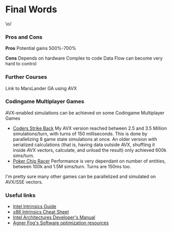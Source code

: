 # Final Words

\o/

### Pros and Cons

**Pros**
Potential gains 500%-700%

**Cons**
Depends on hardware
Complex to code
Data Flow can become very hard to control

### Further Courses

Link to MarsLander GA using AVX

### Codingame Multiplayer Games

AVX-enabled simulations can be achieved on some Codingame Multiplayer Games

- [Coders Strike Back](https://www.codingame.com/multiplayer/bot-programming/coders-strike-back) My AVX version reached between 2.5 and 3.5 Million simulations/turn, with turns of 150 milliseconds. This is done by parallelizing 8 game state simulations at once. An older version with serialized calculations (that is, having data outside AVX, shuffling it inside AVX vectors, calculate, and unload the result) only achieved 600k sims/turn.
- [Poker Chip Racer](https://www.codingame.com/multiplayer/bot-programming/poker-chip-race) Performance is very dependant on number of entities, between 100k and 1.5M sims/turn. Turns are 150ms too.

I'm pretty sure many other games can be parallelized and simulated on AVX/SSE vectors.

### Useful links

- [Intel Intrinsics Guide](https://software.intel.com/sites/landingpage/IntrinsicsGuide)
- [x86 Intrinsics Cheat Sheet](https://db.in.tum.de/~finis/x86-intrin-cheatsheet-v2.2.pdf?lang=en)
- [Intel Architectures Developer's Manual](http://www.intel.com/content/dam/www/public/us/en/documents/manuals/64-ia-32-architectures-software-developer-vol-1-manual.pdf)
- [Agner Fog's Software optimization resources](http://www.agner.org/optimize/)